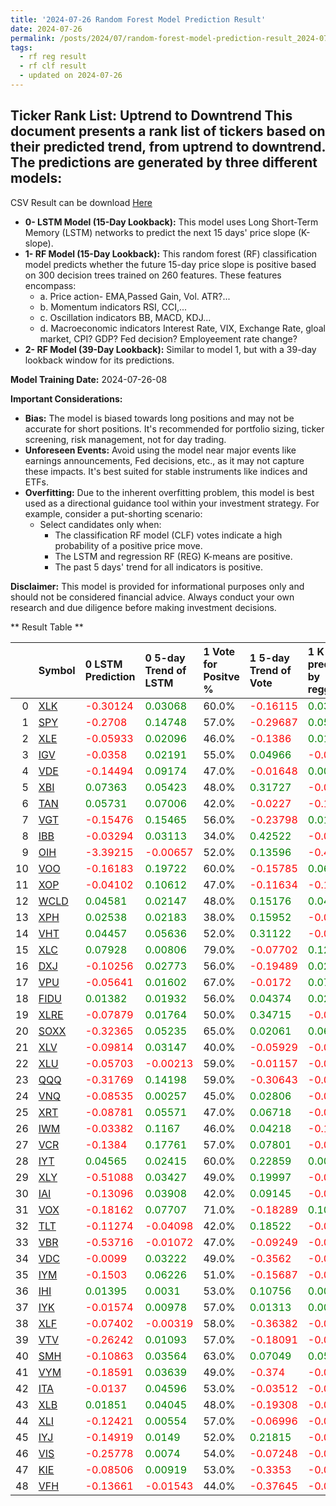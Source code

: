 ```yaml
---
title: '2024-07-26 Random Forest Model Prediction Result'
date: 2024-07-26
permalink: /posts/2024/07/random-forest-model-prediction-result_2024-07-26_08/
tags:
  - rf reg result
  - rf clf result
  - updated on 2024-07-26
---
```

## Ticker Rank List: Uptrend to Downtrend This document presents a rank list of tickers based on their predicted trend, from uptrend to downtrend. The predictions are generated by three different models:
 CSV Result can be download [ Here ](https://cliffordhu.github.io/images/2024-07-26-random-forest-model-prediction-result_2024-07-26_08.csv) 

* **0- LSTM Model (15-Day Lookback):** This model uses Long Short-Term Memory (LSTM) networks to predict the next 15 days' price slope (K-slope). 
* **1- RF Model (15-Day Lookback):** This random forest (RF) classification model predicts whether the future 15-day price slope is positive based on 300 decision trees trained on 260 features. These features encompass: 
     * a. Price action- EMA,Passed Gain, Vol. ATR?...  
     * b. Momentum indicators  RSI, CCI,...  
     * c. Oscillation indicators  BB, MACD, KDJ... 
     * d. Macroeconomic indicators Interest Rate, VIX, Exchange Rate, gloal market, CPI? GDP? Fed decision? Employeement rate change? 
 * **2- RF Model (39-Day Lookback):** Similar to model 1, but with a 39-day lookback window for its predictions. 

 **Model Training Date:** 2024-07-26-08 
 
 **Important Considerations:** 
 
 * **Bias:** The model is biased towards long positions and may not be accurate for short positions. It's recommended for portfolio sizing, ticker screening, risk management, not for day trading.
 * **Unforeseen Events:** Avoid using the model near major events like earnings announcements, Fed decisions, etc., as it may not capture these impacts. It's best suited for stable instruments like indices and ETFs.
 * **Overfitting:** Due to the inherent overfitting problem, this model is best used as a directional guidance tool within your investment strategy. For example, consider a put-shorting scenario:
     * Select candidates only when: 
         * The classification RF model (CLF) votes indicate a high probability of a positive price move.
         * The LSTM and regression RF (REG) K-means are positive. 
         * The past 5 days' trend for all indicators is positive. 
 
 **Disclaimer:** This model is provided for informational purposes only and should not be considered financial advice. Always conduct your own research and due diligence before making investment decisions.



** Result Table **

</details>

|    | Symbol                                                  | 0 LSTM Prediction                            | 0 5-day Trend of LSTM                        | 1 Vote for Positve %   | 1 5-day Trend of Vote                        | 1 K mean predicted by reggresion             | 1 5-day Trend of K mean                      | 2 Vote for Positve %   | 2 5-day Trend of Vote                        | 2 K mean predicted by reggresion             | 2 5-day Trend of K mean                      |   3 LDA Gain Loss dB |      Total | Sector   |   Rank |   Rank Percent |
|---:|:--------------------------------------------------------|:---------------------------------------------|:---------------------------------------------|:-----------------------|:---------------------------------------------|:---------------------------------------------|:---------------------------------------------|:-----------------------|:---------------------------------------------|:---------------------------------------------|:---------------------------------------------|---------------------:|-----------:|:---------|-------:|---------------:|
|  0 | [XLK](https://finance.yahoo.com/quote/XLK/financials)   | <span style="color: red;"> -0.30124 </span>  | <span style="color: green;"> 0.03068 </span> | 60.0%                  | <span style="color: red;"> -0.16115 </span>  | <span style="color: green;"> 0.03075 </span> | <span style="color: red;"> -0.00594 </span>  | 62.0%                  | <span style="color: red;"> -0.21839 </span>  | <span style="color: green;"> 0.02535 </span> | <span style="color: red;"> -0.01446 </span>  |            13.2332   |  15.1548   | ETF      |      1 |           0.98 |
|  1 | [SPY](https://finance.yahoo.com/quote/SPY/financials)   | <span style="color: red;"> -0.2708 </span>   | <span style="color: green;"> 0.14748 </span> | 57.0%                  | <span style="color: red;"> -0.29687 </span>  | <span style="color: green;"> 0.05705 </span> | <span style="color: green;"> 0.03268 </span> | 53.0%                  | <span style="color: red;"> -0.31788 </span>  | <span style="color: green;"> 0.07244 </span> | <span style="color: green;"> 0.01819 </span> |            13.9361   |  14.6744   | ETF      |      2 |           0.96 |
|  2 | [XLE](https://finance.yahoo.com/quote/XLE/financials)   | <span style="color: red;"> -0.05933 </span>  | <span style="color: green;"> 0.02096 </span> | 46.0%                  | <span style="color: red;"> -0.1386 </span>   | <span style="color: green;"> 0.01118 </span> | <span style="color: green;"> 0.0 </span>     | 43.0%                  | <span style="color: red;"> -0.022 </span>    | <span style="color: green;"> 0.01305 </span> | <span style="color: red;"> -0.00565 </span>  |            13.0429   |  11.8092   | ETF      |      3 |           0.94 |
|  3 | [IGV](https://finance.yahoo.com/quote/IGV/financials)   | <span style="color: red;"> -0.0358 </span>   | <span style="color: green;"> 0.02191 </span> | 55.0%                  | <span style="color: green;"> 0.04966 </span> | <span style="color: red;"> -0.01122 </span>  | <span style="color: red;"> -0.00359 </span>  | 49.0%                  | <span style="color: red;"> -0.08808 </span>  | <span style="color: green;"> 0.0004 </span>  | <span style="color: red;"> -0.00184 </span>  |            10.4697   |  10.8556   | ETF      |      4 |           0.92 |
|  4 | [VDE](https://finance.yahoo.com/quote/VDE/financials)   | <span style="color: red;"> -0.14494 </span>  | <span style="color: green;"> 0.09174 </span> | 47.0%                  | <span style="color: red;"> -0.01648 </span>  | <span style="color: green;"> 0.00625 </span> | <span style="color: red;"> -0.00412 </span>  | 41.0%                  | <span style="color: red;"> -0.1486 </span>   | <span style="color: red;"> -0.01752 </span>  | <span style="color: red;"> -0.00666 </span>  |            11.8522   |  10.5337   | ETF      |      5 |           0.9  |
|  5 | [XBI](https://finance.yahoo.com/quote/XBI/financials)   | <span style="color: green;"> 0.07363 </span> | <span style="color: green;"> 0.05423 </span> | 48.0%                  | <span style="color: green;"> 0.31727 </span> | <span style="color: red;"> -0.08487 </span>  | <span style="color: red;"> -0.00362 </span>  | 49.0%                  | <span style="color: green;"> 0.45219 </span> | <span style="color: red;"> -0.06263 </span>  | <span style="color: green;"> 0.01027 </span> |            10.6769   |  10.4746   | ETF      |      6 |           0.88 |
|  6 | [TAN](https://finance.yahoo.com/quote/TAN/financials)   | <span style="color: green;"> 0.05731 </span> | <span style="color: green;"> 0.07006 </span> | 42.0%                  | <span style="color: red;"> -0.0227 </span>   | <span style="color: red;"> -0.13027 </span>  | <span style="color: red;"> -0.01509 </span>  | 46.0%                  | <span style="color: red;"> -0.03623 </span>  | <span style="color: red;"> -0.13968 </span>  | <span style="color: red;"> -0.00894 </span>  |            11.1869   |  10.1231   | ETF      |      7 |           0.86 |
|  7 | [VGT](https://finance.yahoo.com/quote/VGT/financials)   | <span style="color: red;"> -0.15476 </span>  | <span style="color: green;"> 0.15465 </span> | 56.0%                  | <span style="color: red;"> -0.23798 </span>  | <span style="color: green;"> 0.01976 </span> | <span style="color: red;"> -0.00934 </span>  | 60.0%                  | <span style="color: red;"> -0.10439 </span>  | <span style="color: green;"> 0.03284 </span> | <span style="color: red;"> -0.00095 </span>  |             7.69877  |   9.048    | ETF      |      8 |           0.84 |
|  8 | [IBB](https://finance.yahoo.com/quote/IBB/financials)   | <span style="color: red;"> -0.03294 </span>  | <span style="color: green;"> 0.03113 </span> | 34.0%                  | <span style="color: green;"> 0.42522 </span> | <span style="color: red;"> -0.0108 </span>   | <span style="color: green;"> 0.00819 </span> | 39.0%                  | <span style="color: green;"> 0.39996 </span> | <span style="color: red;"> -0.00223 </span>  | <span style="color: green;"> 0.02277 </span> |            11.1381   |   8.44916  | ETF      |      9 |           0.82 |
|  9 | [OIH](https://finance.yahoo.com/quote/OIH/financials)   | <span style="color: red;"> -3.39215 </span>  | <span style="color: red;"> -0.00657 </span>  | 52.0%                  | <span style="color: green;"> 0.13596 </span> | <span style="color: red;"> -0.48357 </span>  | <span style="color: red;"> -0.09395 </span>  | 57.0%                  | <span style="color: green;"> 0.10164 </span> | <span style="color: red;"> -0.41003 </span>  | <span style="color: red;"> -0.02771 </span>  |            10.8378   |   8.30025  | ETF      |     10 |           0.8  |
| 10 | [VOO](https://finance.yahoo.com/quote/VOO/financials)   | <span style="color: red;"> -0.16183 </span>  | <span style="color: green;"> 0.19722 </span> | 60.0%                  | <span style="color: red;"> -0.15785 </span>  | <span style="color: green;"> 0.06202 </span> | <span style="color: green;"> 0.01549 </span> | 61.0%                  | <span style="color: red;"> -0.20898 </span>  | <span style="color: green;"> 0.09954 </span> | <span style="color: green;"> 0.02289 </span> |             4.45527  |   6.42523  | ETF      |     11 |           0.78 |
| 11 | [XOP](https://finance.yahoo.com/quote/XOP/financials)   | <span style="color: red;"> -0.04102 </span>  | <span style="color: green;"> 0.10612 </span> | 47.0%                  | <span style="color: red;"> -0.11634 </span>  | <span style="color: red;"> -0.17671 </span>  | <span style="color: green;"> 0.09099 </span> | 49.0%                  | <span style="color: green;"> 0.0134 </span>  | <span style="color: red;"> -0.30411 </span>  | <span style="color: green;"> 0.08629 </span> |             6.35848  |   5.95135  | ETF      |     12 |           0.76 |
| 12 | [WCLD](https://finance.yahoo.com/quote/WCLD/financials) | <span style="color: green;"> 0.04581 </span> | <span style="color: green;"> 0.02147 </span> | 48.0%                  | <span style="color: green;"> 0.15176 </span> | <span style="color: green;"> 0.04001 </span> | <span style="color: red;"> -0.00151 </span>  | 52.0%                  | <span style="color: green;"> 0.16641 </span> | <span style="color: green;"> 0.04288 </span> | <span style="color: green;"> 0.00428 </span> |             5.13968  |   5.13075  | ETF      |     13 |           0.73 |
| 13 | [XPH](https://finance.yahoo.com/quote/XPH/financials)   | <span style="color: green;"> 0.02538 </span> | <span style="color: green;"> 0.02183 </span> | 38.0%                  | <span style="color: green;"> 0.15952 </span> | <span style="color: red;"> -0.01329 </span>  | <span style="color: green;"> 0.00789 </span> | 36.0%                  | <span style="color: green;"> 0.09128 </span> | <span style="color: red;"> -0.01366 </span>  | <span style="color: green;"> 0.00762 </span> |             7.42551  |   4.90901  | ETF      |     14 |           0.71 |
| 14 | [VHT](https://finance.yahoo.com/quote/VHT/financials)   | <span style="color: green;"> 0.04457 </span> | <span style="color: green;"> 0.05636 </span> | 52.0%                  | <span style="color: green;"> 0.31122 </span> | <span style="color: red;"> -0.03636 </span>  | <span style="color: green;"> 0.0068 </span>  | 53.0%                  | <span style="color: green;"> 0.28031 </span> | <span style="color: red;"> -0.02571 </span>  | <span style="color: green;"> 0.0157 </span>  |             3.43966  |   4.00965  | ETF      |     15 |           0.69 |
| 15 | [XLC](https://finance.yahoo.com/quote/XLC/financials)   | <span style="color: green;"> 0.07928 </span> | <span style="color: green;"> 0.00806 </span> | 79.0%                  | <span style="color: red;"> -0.07702 </span>  | <span style="color: green;"> 0.12175 </span> | <span style="color: green;"> 0.0011 </span>  | 75.0%                  | <span style="color: red;"> -0.1172 </span>   | <span style="color: green;"> 0.12121 </span> | <span style="color: green;"> 0.00737 </span> |            -2.08037  |   3.365    | ETF      |     16 |           0.67 |
| 16 | [DXJ](https://finance.yahoo.com/quote/DXJ/financials)   | <span style="color: red;"> -0.10256 </span>  | <span style="color: green;"> 0.02773 </span> | 56.0%                  | <span style="color: red;"> -0.19489 </span>  | <span style="color: green;"> 0.02137 </span> | <span style="color: red;"> -0.00161 </span>  | 62.0%                  | <span style="color: red;"> -0.08605 </span>  | <span style="color: green;"> 0.00988 </span> | <span style="color: red;"> -0.00083 </span>  |             1.55725  |   3.29205  | ETF      |     17 |           0.65 |
| 17 | [VPU](https://finance.yahoo.com/quote/VPU/financials)   | <span style="color: red;"> -0.05641 </span>  | <span style="color: green;"> 0.01602 </span> | 67.0%                  | <span style="color: red;"> -0.0172 </span>   | <span style="color: green;"> 0.07248 </span> | <span style="color: green;"> 0.00473 </span> | 63.0%                  | <span style="color: red;"> -0.04494 </span>  | <span style="color: green;"> 0.08316 </span> | <span style="color: red;"> -0.00305 </span>  |            -0.688704 |   2.29099  | ETF      |     18 |           0.63 |
| 18 | [FIDU](https://finance.yahoo.com/quote/FIDU/financials) | <span style="color: green;"> 0.01382 </span> | <span style="color: green;"> 0.01932 </span> | 56.0%                  | <span style="color: green;"> 0.04374 </span> | <span style="color: green;"> 0.02274 </span> | <span style="color: red;"> -0.00035 </span>  | 55.0%                  | <span style="color: red;"> -0.03686 </span>  | <span style="color: green;"> 0.01458 </span> | <span style="color: green;"> 0.0007 </span>  |             1.03762  |   2.16037  | ETF      |     19 |           0.61 |
| 19 | [XLRE](https://finance.yahoo.com/quote/XLRE/financials) | <span style="color: red;"> -0.07879 </span>  | <span style="color: green;"> 0.01764 </span> | 50.0%                  | <span style="color: green;"> 0.34715 </span> | <span style="color: red;"> -0.03941 </span>  | <span style="color: red;"> -0.01298 </span>  | 52.0%                  | <span style="color: green;"> 0.24747 </span> | <span style="color: red;"> -0.05173 </span>  | <span style="color: red;"> -0.0151 </span>   |             1.57731  |   1.67606  | ETF      |     20 |           0.59 |
| 20 | [SOXX](https://finance.yahoo.com/quote/SOXX/financials) | <span style="color: red;"> -0.32365 </span>  | <span style="color: green;"> 0.05235 </span> | 65.0%                  | <span style="color: green;"> 0.02061 </span> | <span style="color: green;"> 0.06085 </span> | <span style="color: red;"> -0.0015 </span>   | 67.0%                  | <span style="color: red;"> -0.02067 </span>  | <span style="color: green;"> 0.04075 </span> | <span style="color: red;"> -0.00403 </span>  |            -1.66377  |   1.18069  | ETF      |     21 |           0.57 |
| 21 | [XLV](https://finance.yahoo.com/quote/XLV/financials)   | <span style="color: red;"> -0.09814 </span>  | <span style="color: green;"> 0.03147 </span> | 40.0%                  | <span style="color: red;"> -0.05929 </span>  | <span style="color: red;"> -0.02859 </span>  | <span style="color: green;"> 0.0036 </span>  | 47.0%                  | <span style="color: red;"> -0.06187 </span>  | <span style="color: red;"> -0.02965 </span>  | <span style="color: green;"> 0.00248 </span> |             2.26012  |   0.895716 | ETF      |     22 |           0.55 |
| 22 | [XLU](https://finance.yahoo.com/quote/XLU/financials)   | <span style="color: red;"> -0.05703 </span>  | <span style="color: red;"> -0.00213 </span>  | 59.0%                  | <span style="color: red;"> -0.01157 </span>  | <span style="color: red;"> -0.09099 </span>  | <span style="color: red;"> -0.0203 </span>   | 58.0%                  | <span style="color: red;"> -0.09186 </span>  | <span style="color: red;"> -0.092 </span>    | <span style="color: red;"> -0.02057 </span>  |            -1.02322  |   0.700483 | ETF      |     23 |           0.53 |
| 23 | [QQQ](https://finance.yahoo.com/quote/QQQ/financials)   | <span style="color: red;"> -0.31769 </span>  | <span style="color: green;"> 0.14198 </span> | 59.0%                  | <span style="color: red;"> -0.30643 </span>  | <span style="color: red;"> -0.03086 </span>  | <span style="color: red;"> -0.02615 </span>  | 63.0%                  | <span style="color: red;"> -0.17711 </span>  | <span style="color: red;"> -0.00717 </span>  | <span style="color: red;"> -0.02347 </span>  |            -1.47478  |   0.411871 | ETF      |     24 |           0.51 |
| 24 | [VNQ](https://finance.yahoo.com/quote/VNQ/financials)   | <span style="color: red;"> -0.08535 </span>  | <span style="color: green;"> 0.00257 </span> | 45.0%                  | <span style="color: green;"> 0.02806 </span> | <span style="color: red;"> -0.05693 </span>  | <span style="color: red;"> -0.00898 </span>  | 46.0%                  | <span style="color: green;"> 0.16405 </span> | <span style="color: red;"> -0.07596 </span>  | <span style="color: red;"> -0.0222 </span>   |             1.40594  |   0.392114 | ETF      |     25 |           0.49 |
| 25 | [XRT](https://finance.yahoo.com/quote/XRT/financials)   | <span style="color: red;"> -0.08781 </span>  | <span style="color: green;"> 0.05571 </span> | 47.0%                  | <span style="color: green;"> 0.06718 </span> | <span style="color: red;"> -0.02693 </span>  | <span style="color: red;"> -0.00267 </span>  | 48.0%                  | <span style="color: green;"> 0.13076 </span> | <span style="color: red;"> -0.03511 </span>  | <span style="color: red;"> -0.00219 </span>  |            -0.308123 |  -0.854579 | ETF      |     26 |           0.47 |
| 26 | [IWM](https://finance.yahoo.com/quote/IWM/financials)   | <span style="color: red;"> -0.03382 </span>  | <span style="color: green;"> 0.1167 </span>  | 46.0%                  | <span style="color: green;"> 0.04218 </span> | <span style="color: red;"> -0.12706 </span>  | <span style="color: red;"> -0.00762 </span>  | 44.0%                  | <span style="color: green;"> 0.11351 </span> | <span style="color: red;"> -0.11545 </span>  | <span style="color: green;"> 0.00687 </span> |            -0.721537 |  -1.78562  | ETF      |     27 |           0.45 |
| 27 | [VCR](https://finance.yahoo.com/quote/VCR/financials)   | <span style="color: red;"> -0.1384 </span>   | <span style="color: green;"> 0.17761 </span> | 57.0%                  | <span style="color: green;"> 0.07801 </span> | <span style="color: red;"> -0.06406 </span>  | <span style="color: green;"> 0.00872 </span> | 61.0%                  | <span style="color: green;"> 0.17156 </span> | <span style="color: red;"> -0.06233 </span>  | <span style="color: green;"> 0.00109 </span> |            -3.47335  |  -1.85896  | ETF      |     28 |           0.43 |
| 28 | [IYT](https://finance.yahoo.com/quote/IYT/financials)   | <span style="color: green;"> 0.04565 </span> | <span style="color: green;"> 0.02415 </span> | 60.0%                  | <span style="color: green;"> 0.22859 </span> | <span style="color: green;"> 0.00477 </span> | <span style="color: green;"> 0.00201 </span> | 61.0%                  | <span style="color: green;"> 0.13467 </span> | <span style="color: red;"> -0.00388 </span>  | <span style="color: green;"> 0.0015 </span>  |            -4.13721  |  -1.98904  | ETF      |     29 |           0.41 |
| 29 | [XLY](https://finance.yahoo.com/quote/XLY/financials)   | <span style="color: red;"> -0.51088 </span>  | <span style="color: green;"> 0.03427 </span> | 49.0%                  | <span style="color: green;"> 0.19997 </span> | <span style="color: red;"> -0.0578 </span>   | <span style="color: green;"> 0.00524 </span> | 52.0%                  | <span style="color: green;"> 0.1821 </span>  | <span style="color: red;"> -0.03726 </span>  | <span style="color: green;"> 0.01274 </span> |            -1.90532  |  -2.29679  | ETF      |     30 |           0.39 |
| 30 | [IAI](https://finance.yahoo.com/quote/IAI/financials)   | <span style="color: red;"> -0.13096 </span>  | <span style="color: green;"> 0.03908 </span> | 42.0%                  | <span style="color: green;"> 0.09145 </span> | <span style="color: red;"> -0.06505 </span>  | <span style="color: red;"> -0.00587 </span>  | 46.0%                  | <span style="color: green;"> 0.17476 </span> | <span style="color: red;"> -0.05996 </span>  | <span style="color: red;"> -0.0014 </span>   |            -1.30279  |  -2.62799  | ETF      |     31 |           0.37 |
| 31 | [VOX](https://finance.yahoo.com/quote/VOX/financials)   | <span style="color: red;"> -0.18162 </span>  | <span style="color: green;"> 0.07707 </span> | 71.0%                  | <span style="color: red;"> -0.18289 </span>  | <span style="color: green;"> 0.10641 </span> | <span style="color: red;"> -0.00614 </span>  | 74.0%                  | <span style="color: red;"> -0.04252 </span>  | <span style="color: green;"> 0.10514 </span> | <span style="color: red;"> -0.01315 </span>  |            -7.10027  |  -2.8196   | ETF      |     32 |           0.35 |
| 32 | [TLT](https://finance.yahoo.com/quote/TLT/financials)   | <span style="color: red;"> -0.11274 </span>  | <span style="color: red;"> -0.04098 </span>  | 42.0%                  | <span style="color: green;"> 0.18522 </span> | <span style="color: red;"> -0.03193 </span>  | <span style="color: green;"> 0.00453 </span> | 43.0%                  | <span style="color: green;"> 0.1553 </span>  | <span style="color: red;"> -0.02681 </span>  | <span style="color: green;"> 0.00184 </span> |            -1.56015  |  -3.12656  | ETF      |     33 |           0.33 |
| 33 | [VBR](https://finance.yahoo.com/quote/VBR/financials)   | <span style="color: red;"> -0.53716 </span>  | <span style="color: red;"> -0.01072 </span>  | 47.0%                  | <span style="color: red;"> -0.09249 </span>  | <span style="color: red;"> -0.05195 </span>  | <span style="color: red;"> -0.00803 </span>  | 48.0%                  | <span style="color: red;"> -0.17293 </span>  | <span style="color: red;"> -0.06098 </span>  | <span style="color: red;"> -0.01215 </span>  |            -2.2465   |  -3.20859  | ETF      |     34 |           0.31 |
| 34 | [VDC](https://finance.yahoo.com/quote/VDC/financials)   | <span style="color: red;"> -0.0099 </span>   | <span style="color: green;"> 0.03222 </span> | 49.0%                  | <span style="color: red;"> -0.3562 </span>   | <span style="color: red;"> -0.01472 </span>  | <span style="color: green;"> 0.00068 </span> | 55.0%                  | <span style="color: red;"> -0.16521 </span>  | <span style="color: red;"> -0.00147 </span>  | <span style="color: green;"> 0.00374 </span> |            -4.82089  |  -4.35739  | ETF      |     35 |           0.29 |
| 35 | [IYM](https://finance.yahoo.com/quote/IYM/financials)   | <span style="color: red;"> -0.1503 </span>   | <span style="color: green;"> 0.06226 </span> | 51.0%                  | <span style="color: red;"> -0.15687 </span>  | <span style="color: red;"> -0.05263 </span>  | <span style="color: red;"> -0.01153 </span>  | 55.0%                  | <span style="color: red;"> -0.13508 </span>  | <span style="color: red;"> -0.03502 </span>  | <span style="color: red;"> -0.01436 </span>  |            -5.71356  |  -5.23906  | ETF      |     36 |           0.27 |
| 36 | [IHI](https://finance.yahoo.com/quote/IHI/financials)   | <span style="color: green;"> 0.01395 </span> | <span style="color: green;"> 0.0031 </span>  | 53.0%                  | <span style="color: green;"> 0.10756 </span> | <span style="color: green;"> 0.00137 </span> | <span style="color: green;"> 0.00113 </span> | 56.0%                  | <span style="color: green;"> 0.29989 </span> | <span style="color: red;"> -0.01045 </span>  | <span style="color: red;"> -0.0012 </span>   |            -6.83103  |  -5.85369  | ETF      |     37 |           0.24 |
| 37 | [IYK](https://finance.yahoo.com/quote/IYK/financials)   | <span style="color: red;"> -0.01574 </span>  | <span style="color: green;"> 0.00978 </span> | 57.0%                  | <span style="color: green;"> 0.01313 </span> | <span style="color: green;"> 0.00444 </span> | <span style="color: red;"> -0.00168 </span>  | 57.0%                  | <span style="color: red;"> -0.04216 </span>  | <span style="color: red;"> -0.00112 </span>  | <span style="color: red;"> -0.00201 </span>  |            -8.1518   |  -6.79103  | ETF      |     38 |           0.22 |
| 38 | [XLF](https://finance.yahoo.com/quote/XLF/financials)   | <span style="color: red;"> -0.07402 </span>  | <span style="color: red;"> -0.00319 </span>  | 58.0%                  | <span style="color: red;"> -0.36382 </span>  | <span style="color: red;"> -0.01826 </span>  | <span style="color: green;"> 0.00216 </span> | 59.0%                  | <span style="color: red;"> -0.34207 </span>  | <span style="color: red;"> -0.02265 </span>  | <span style="color: red;"> -0.00183 </span>  |            -9.42589  |  -7.77143  | ETF      |     39 |           0.2  |
| 39 | [VTV](https://finance.yahoo.com/quote/VTV/financials)   | <span style="color: red;"> -0.26242 </span>  | <span style="color: green;"> 0.01093 </span> | 57.0%                  | <span style="color: red;"> -0.18091 </span>  | <span style="color: red;"> -0.0124 </span>   | <span style="color: green;"> 0.00437 </span> | 54.0%                  | <span style="color: red;"> -0.28997 </span>  | <span style="color: green;"> 0.00168 </span> | <span style="color: green;"> 0.0012 </span>  |            -8.67723  |  -7.87433  | ETF      |     40 |           0.18 |
| 40 | [SMH](https://finance.yahoo.com/quote/SMH/financials)   | <span style="color: red;"> -0.10863 </span>  | <span style="color: green;"> 0.03564 </span> | 63.0%                  | <span style="color: green;"> 0.07049 </span> | <span style="color: green;"> 0.05745 </span> | <span style="color: red;"> -0.01128 </span>  | 62.0%                  | <span style="color: green;"> 0.03843 </span> | <span style="color: green;"> 0.10356 </span> | <span style="color: red;"> -0.00625 </span>  |           -10.7      |  -8.25637  | ETF      |     41 |           0.16 |
| 41 | [VYM](https://finance.yahoo.com/quote/VYM/financials)   | <span style="color: red;"> -0.18591 </span>  | <span style="color: green;"> 0.03639 </span> | 49.0%                  | <span style="color: red;"> -0.374 </span>    | <span style="color: red;"> -0.02307 </span>  | <span style="color: red;"> -0.00244 </span>  | 47.0%                  | <span style="color: red;"> -0.31892 </span>  | <span style="color: red;"> -0.00823 </span>  | <span style="color: red;"> -0.00043 </span>  |            -7.77805  |  -8.34798  | ETF      |     42 |           0.14 |
| 42 | [ITA](https://finance.yahoo.com/quote/ITA/financials)   | <span style="color: red;"> -0.0137 </span>   | <span style="color: green;"> 0.04596 </span> | 53.0%                  | <span style="color: red;"> -0.03512 </span>  | <span style="color: red;"> -0.05255 </span>  | <span style="color: red;"> -0.00634 </span>  | 49.0%                  | <span style="color: green;"> 0.01453 </span> | <span style="color: red;"> -0.03683 </span>  | <span style="color: green;"> 0.00307 </span> |            -9.70821  |  -9.49371  | ETF      |     43 |           0.12 |
| 43 | [XLB](https://finance.yahoo.com/quote/XLB/financials)   | <span style="color: green;"> 0.01851 </span> | <span style="color: green;"> 0.04045 </span> | 48.0%                  | <span style="color: red;"> -0.19308 </span>  | <span style="color: red;"> -0.01012 </span>  | <span style="color: green;"> 0.00739 </span> | 50.0%                  | <span style="color: red;"> -0.07648 </span>  | <span style="color: red;"> -0.01486 </span>  | <span style="color: green;"> 0.00102 </span> |            -9.50366  |  -9.62482  | ETF      |     44 |           0.1  |
| 44 | [XLI](https://finance.yahoo.com/quote/XLI/financials)   | <span style="color: red;"> -0.12421 </span>  | <span style="color: green;"> 0.00554 </span> | 57.0%                  | <span style="color: red;"> -0.06996 </span>  | <span style="color: red;"> -0.00067 </span>  | <span style="color: green;"> 0.00401 </span> | 58.0%                  | <span style="color: green;"> 0.0321 </span>  | <span style="color: green;"> 0.00391 </span> | <span style="color: green;"> 0.00777 </span> |           -11.9054   | -10.6224   | ETF      |     45 |           0.08 |
| 45 | [IYJ](https://finance.yahoo.com/quote/IYJ/financials)   | <span style="color: red;"> -0.14919 </span>  | <span style="color: green;"> 0.0149 </span>  | 52.0%                  | <span style="color: green;"> 0.21815 </span> | <span style="color: red;"> -0.03663 </span>  | <span style="color: green;"> 0.00303 </span> | 55.0%                  | <span style="color: green;"> 0.25001 </span> | <span style="color: red;"> -0.00424 </span>  | <span style="color: green;"> 0.00582 </span> |           -11.601    | -11.0899   | ETF      |     46 |           0.06 |
| 46 | [VIS](https://finance.yahoo.com/quote/VIS/financials)   | <span style="color: red;"> -0.25778 </span>  | <span style="color: green;"> 0.0074 </span>  | 54.0%                  | <span style="color: red;"> -0.07248 </span>  | <span style="color: red;"> -0.00109 </span>  | <span style="color: green;"> 0.01338 </span> | 56.0%                  | <span style="color: red;"> -0.03694 </span>  | <span style="color: green;"> 0.0126 </span>  | <span style="color: green;"> 0.0123 </span>  |           -12.9914   | -12.2357   | ETF      |     47 |           0.04 |
| 47 | [KIE](https://finance.yahoo.com/quote/KIE/financials)   | <span style="color: red;"> -0.08506 </span>  | <span style="color: green;"> 0.00919 </span> | 53.0%                  | <span style="color: red;"> -0.3353 </span>   | <span style="color: red;"> -0.01006 </span>  | <span style="color: red;"> -0.00176 </span>  | 50.0%                  | <span style="color: red;"> -0.36551 </span>  | <span style="color: red;"> -0.00864 </span>  | <span style="color: red;"> -0.0036 </span>   |           -14.1334   | -13.8887   | ETF      |     48 |           0.02 |
| 48 | [VFH](https://finance.yahoo.com/quote/VFH/financials)   | <span style="color: red;"> -0.13661 </span>  | <span style="color: red;"> -0.01543 </span>  | 44.0%                  | <span style="color: red;"> -0.37645 </span>  | <span style="color: red;"> -0.05237 </span>  | <span style="color: red;"> -0.0048 </span>   | 49.0%                  | <span style="color: red;"> -0.20294 </span>  | <span style="color: red;"> -0.04726 </span>  | <span style="color: red;"> -0.00408 </span>  |           -13.0835   | -13.969    | ETF      |     49 |           0    |
 </details>

